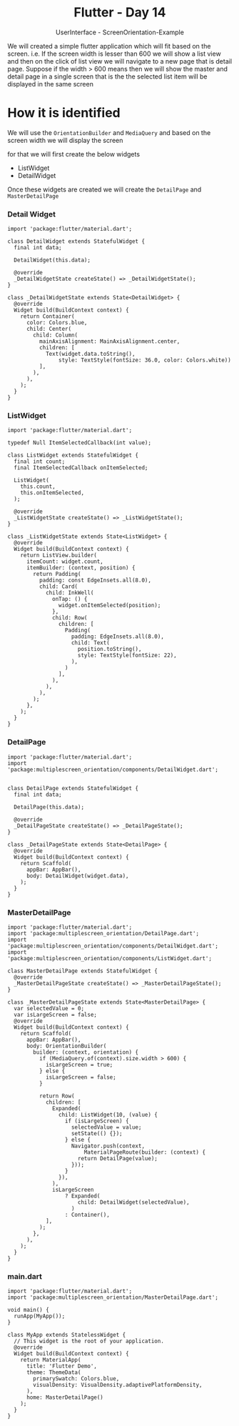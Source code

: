 <div align="center">
  <h1>Flutter - Day 14</h1>
  <p>UserInterface - ScreenOrientation-Example</p>
</div>

We will created a simple flutter application which will fit based on the screen. i.e. If the screen width is lesser than 600 we will show a list view and then on the click of list view we will navigate to a new page that is detail page.
Suppose if the width > 600 means then we will show the master and detail page in a single screen that is the the selected list item will be displayed in the same screen


# How it is identified

We will use the `OrientationBuilder` and `MediaQuery` and based on the screen width we will display the screen

for that we will first create the below widgets

* ListWidget
* DetailWidget

Once these widgets are created we will create the `DetailPage` and `MasterDetailPage`

### Detail Widget

```
import 'package:flutter/material.dart';

class DetailWidget extends StatefulWidget {
  final int data;

  DetailWidget(this.data);

  @override
  _DetailWidgetState createState() => _DetailWidgetState();
}

class _DetailWidgetState extends State<DetailWidget> {
  @override
  Widget build(BuildContext context) {
    return Container(
      color: Colors.blue,
      child: Center(
        child: Column(
          mainAxisAlignment: MainAxisAlignment.center,
          children: [
            Text(widget.data.toString(),
                style: TextStyle(fontSize: 36.0, color: Colors.white))
          ],
        ),
      ),
    );
  }
}

```

### ListWidget

```
import 'package:flutter/material.dart';

typedef Null ItemSelectedCallback(int value);

class ListWidget extends StatefulWidget {
  final int count;
  final ItemSelectedCallback onItemSelected;

  ListWidget(
    this.count,
    this.onItemSelected,
  );

  @override
  _ListWidgetState createState() => _ListWidgetState();
}

class _ListWidgetState extends State<ListWidget> {
  @override
  Widget build(BuildContext context) {
    return ListView.builder(
      itemCount: widget.count,
      itemBuilder: (context, position) {
        return Padding(
          padding: const EdgeInsets.all(8.0),
          child: Card(
            child: InkWell(
              onTap: () {
                widget.onItemSelected(position);
              },
              child: Row(
                children: [
                  Padding(
                    padding: EdgeInsets.all(8.0),
                    child: Text(
                      position.toString(),
                      style: TextStyle(fontSize: 22),
                    ),
                  )
                ],
              ),
            ),
          ),
        );
      },
    );
  }
}

```

### DetailPage

```
import 'package:flutter/material.dart';
import 'package:multiplescreen_orientation/components/DetailWidget.dart';


class DetailPage extends StatefulWidget {
  final int data;

  DetailPage(this.data);

  @override
  _DetailPageState createState() => _DetailPageState();
}

class _DetailPageState extends State<DetailPage> {
  @override
  Widget build(BuildContext context) {
    return Scaffold(
      appBar: AppBar(),
      body: DetailWidget(widget.data),
    );
  }
}
```

### MasterDetailPage

```
import 'package:flutter/material.dart';
import 'package:multiplescreen_orientation/DetailPage.dart';
import 'package:multiplescreen_orientation/components/DetailWidget.dart';
import 'package:multiplescreen_orientation/components/ListWidget.dart';

class MasterDetailPage extends StatefulWidget {
  @override
  _MasterDetailPageState createState() => _MasterDetailPageState();
}

class _MasterDetailPageState extends State<MasterDetailPage> {
  var selectedValue = 0;
  var isLargeScreen = false;
  @override
  Widget build(BuildContext context) {
    return Scaffold(
      appBar: AppBar(),
      body: OrientationBuilder(
        builder: (context, orientation) {
          if (MediaQuery.of(context).size.width > 600) {
            isLargeScreen = true;
          } else {
            isLargeScreen = false;
          }

          return Row(
            children: [
              Expanded(
                child: ListWidget(10, (value) {
                  if (isLargeScreen) {
                    selectedValue = value;
                    setState(() {});
                  } else {
                    Navigator.push(context,
                        MaterialPageRoute(builder: (context) {
                      return DetailPage(value);
                    }));
                  }
                }),
              ),
              isLargeScreen
                  ? Expanded(
                      child: DetailWidget(selectedValue),
                    )
                  : Container(),
            ],
          );
        },
      ),
    );
  }
}

```

### main.dart

```
import 'package:flutter/material.dart';
import 'package:multiplescreen_orientation/MasterDetailPage.dart';

void main() {
  runApp(MyApp());
}

class MyApp extends StatelessWidget {
  // This widget is the root of your application.
  @override
  Widget build(BuildContext context) {
    return MaterialApp(
      title: 'Flutter Demo',
      theme: ThemeData(
        primarySwatch: Colors.blue,
        visualDensity: VisualDensity.adaptivePlatformDensity,
      ),
      home: MasterDetailPage()
    );
  }
}
```